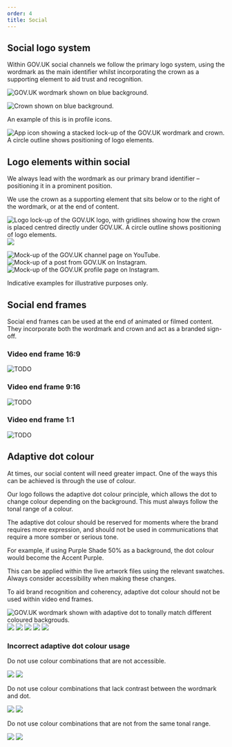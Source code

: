 ```yaml
---
order: 4
title: Social
---
```


## Social logo system

Within GOV.UK social channels we follow the primary logo system, using the wordmark as the main identifier whilst incorporating the crown as a supporting element to aid trust and recognition.

<!-- TODO: duplicated file also in ../app -->
![GOV.UK wordmark shown on blue background.](./wordmark-on-blue.svg)

<!-- TODO: duplicated file also in ../app -->
![Crown shown on blue background.](./crown-on-blue.svg)

An example of this is in profile icons.

![App icon showing a stacked lock-up of the GOV.UK wordmark and crown. A circle outline shows positioning of logo elements.](./profile-icon-on-blue.svg)

## Logo elements within social

We always lead with the wordmark as our primary brand identifier – positioning it in a prominent position.

We use the crown as a supporting element that sits below or to the right of the wordmark, or at the end of content.

![Logo lock-up of the GOV.UK logo, with gridlines showing how the crown is placed centred directly under GOV.UK. A circle outline shows positioning of logo elements.](./profile-icon-lines.svg) ![](./profile-icon.svg)

![Mock-up of the GOV.UK channel page on YouTube.](./youtube-example.png) ![Mock-up of a post from GOV.UK on Instagram.](./insta-example.png) ![Mock-up of the GOV.UK profile page on Instagram.](./facebook-example.png)

Indicative examples for illustrative purposes only.

## Social end frames

Social end frames can be used at the end of animated or filmed content. They incorporate both the wordmark and crown and act as a branded sign-off.

### Video end frame 16:9

![TODO](./end-frame-1920x1080.gif)

### Video end frame 9:16

![TODO](./end-frame-1080x1920.gif)

### Video end frame 1:1

![TODO](./end-frame-1080x1080.gif)

## Adaptive dot colour

At times, our social content will need greater impact. One of the ways this can be achieved is through the use of colour.

Our logo follows the adaptive dot colour principle, which allows the dot to change colour depending on the background. This must always follow the tonal range of a colour.

The adaptive dot colour should be reserved for moments where the brand requires more expression, and should not be used in communications that require a more somber or serious tone.

For example, if using Purple Shade 50% as a background, the dot colour would become the Accent Purple.

This can be applied within the live artwork files using the relevant swatches. Always consider accessibility when making these changes.

To aid brand recognition and coherency, adaptive dot colour should not be used within video end frames.

![GOV.UK wordmark shown with adaptive dot to tonally match different coloured backgrouds.](./adaptive-primary-blue.svg) ![](./adaptive-primary-green.svg) ![](./adaptive-shade50-blue.svg) ![](./adaptive-shade50-purple.svg) ![](./adaptive-shade50-red.svg) ![](./adaptive-shade50-teal.svg)

### Incorrect adaptive dot colour usage

Do not use colour combinations that are not accessible.

![](./incorrect-not-accessible-1.svg) ![](./incorrect-not-accessible-2.svg)

Do not use colour combinations that lack contrast between the wordmark and dot.

![](./incorrect-low-contrast-1.svg) ![](./incorrect-low-contrast-2.svg)

Do not use colour combinations that are not from the same tonal range.

![](./incorrect-tonal-1.svg) ![](./incorrect-tonal-2.svg)
